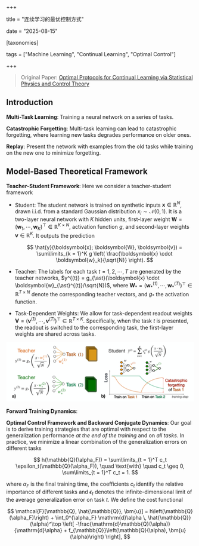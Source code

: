 +++

title = "连续学习的最优控制方式"

date = "2025-08-15"

[taxonomies]

tags = ["Machine Learning", "Continual Learning", "Optimal Control"]

+++

> Original Paper: [Optimal Protocols for Continual Learning via Statistical Physics and Control Theory](https://www.123865.com/s/plj7Vv-fvR23)

## Introduction

**Multi-Task Learning**: Training a neural network on a series of tasks.

**Catastrophic Forgetting**: Multi-task learning can lead to catastrophic forgetting, where learning new tasks degrades performance on older ones.

**Replay**: Present the network with examples from the old tasks while training on the new one to minimize forgetting.

## Model-Based Theoretical Framework

**Teacher-Student Framework**: Here we consider a teacher-student framework

- Student: The student network is trained on synthetic inputs $\boldsymbol{x} \in \mathbb{R}^N$, drawn i.i.d. from a standard Gaussian distribution $x_i \sim \mathcal{N}(0, 1)$. It is a two-layer neural network with $K$ hidden units, first-layer weight $\boldsymbol{W} = (\boldsymbol{w}_1,\cdots,\boldsymbol{w}_K)^{\top} \in \mathbb{R}^{K \times N}$, activation function $g$, and second-layer weights $\boldsymbol{v} \in \mathbb{R}^K$. It outputs the prediction

  $$
  \hat{y}(\boldsymbol{x}; \boldsymbol{W}, \boldsymbol{v}) = \sum\limits_{k = 1}^K g \left( \frac{\boldsymbol{x} \cdot \boldsymbol{w}_k}{\sqrt{N}} \right).
  $$
- Teacher: The labels for each task $t = 1,2,\cdots, T$ are generated by the teacher networks, $y^{(t)} = g_{\ast}(\boldsymbol{x} \cdot \boldsymbol{w}_{\ast}^{(t)}/\sqrt{N})$, where $\boldsymbol{W}_{\ast} = (\boldsymbol{w}_{\ast}^{(1)},\cdots,\boldsymbol{w}_{\ast}^{(T)})^{\top} \in \mathbb{R}^{T \times N}$ denote the corresponding teacher vectors, and $g_{\ast}$ the activation function.
- Task-Dependent Weights: We allow for task-dependent readout weights $\boldsymbol{V} = (\boldsymbol{v}^{(1)},\cdots,\boldsymbol{v}^{(T)})^{\top} \in \mathbb{R}^{T \times K}$. Specifically, when the task $t$ is presented, the readout is switched to the corresponding task, the first-layer weights are shared across tasks.

![image](assets/image-20250815095756-eyuazzc.png "Representation of the continual learning task in the teacher-student setting: (a) A student network is trained on i.i.d. inputs from two teacher networks, defining two different tasks; (b) Sequential training results in catastrophic forgetting.")

**Forward Training Dynamics**: 

**Optimal Control Framework and Backward Conjugate Dynamics**: Our goal is to derive training strategies that are optimal with respect to the generalization performance *at the end of the training* and on *all tasks*. In practice, we minimize a linear combination of the generalization errors on different tasks

$$
h(\mathbb{Q}(\alpha_F)) = \sum\limits_{t = 1}^T c_t \epsilon_t(\mathbb{Q}(\alpha_F)), \quad \text{with} \quad c_t \geq 0, \sum\limits_{t = 1}^T c_t = 1.
$$

where $\alpha_F$ is the final training time, the coefficients $c_t$ identify the relative importance of different tasks and $\epsilon_t$ denotes the infinite-dimensional limit of the average generalization error on task $t$. We define the cost functional

$$
\mathcal{F}[\mathbb{Q}, \hat{\mathbb{Q}}, \bm{u}] = h\left(\mathbb{Q}(\alpha_F)\right) + \int_0^{\alpha_F} \mathrm{d}\alpha \, \hat{\mathbb{Q}}(\alpha)^\top \left[ -\frac{\mathrm{d}\mathbb{Q}(\alpha)}{\mathrm{d}\alpha} + f_{\mathbb{Q}}\left(\mathbb{Q}(\alpha), \bm{u}(\alpha)\right) \right],
$$
‍

‍
